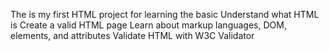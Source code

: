 The is my first HTML project for learning the basic
 Understand what HTML is
 Create a valid HTML page
 Learn about markup languages, DOM, elements, and attributes
 Validate HTML with W3C Validator